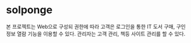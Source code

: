 # solponge
본 프로젝트는 Web으로 구성되 권한에 따라 고객은 로그인을 통한 IT 도서 구매, 구인 정보 열람 기능을 이용할 수 있다. 관리자는 고객 관리, 책등 사이트 관리를 할 수 있다.
